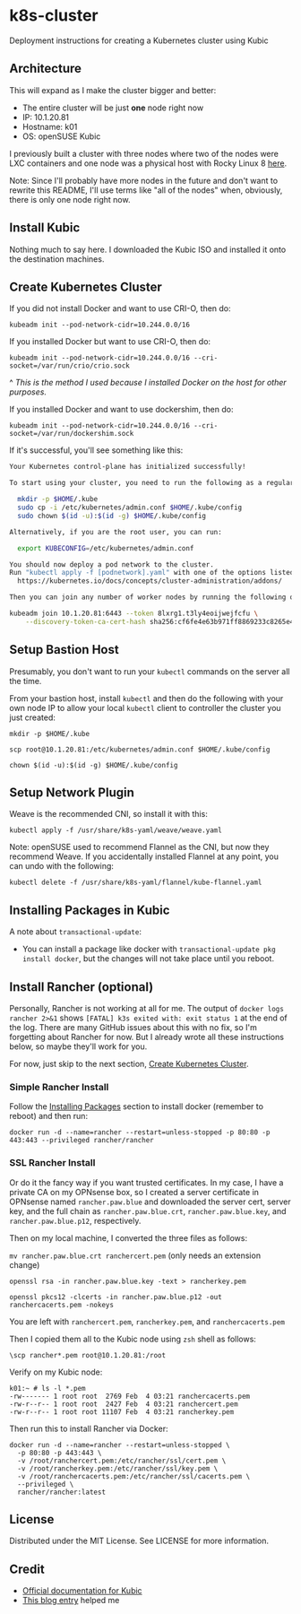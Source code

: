 # k8s-cluster

Deployment instructions for creating a Kubernetes cluster using Kubic

## Architecture

This will expand as I make the cluster bigger and better:

- The entire cluster will be just **one** node right now
- IP: 10.1.20.81
- Hostname: k01
- OS: openSUSE Kubic

I previously built a cluster with three nodes where two of the nodes were LXC containers and one node was a physical host with Rocky Linux 8 [here](https://github.com/willquill/kube-plex).

Note: Since I'll probably have more nodes in the future and don't want to rewrite this README, I'll use terms like "all of the nodes" when, obviously, there is only one node right now.

## Install Kubic

Nothing much to say here. I downloaded the Kubic ISO and installed it onto the destination machines.

## Create Kubernetes Cluster

If you did not install Docker and want to use CRI-O, then do:

`kubeadm init --pod-network-cidr=10.244.0.0/16`

If you installed Docker but want to use CRI-O, then do:

`kubeadm init --pod-network-cidr=10.244.0.0/16 --cri-socket=/var/run/crio/crio.sock`

^ *This is the method I used because I installed Docker on the host for other purposes.*

If you installed Docker and want to use dockershim, then do:

`kubeadm init --pod-network-cidr=10.244.0.0/16 --cri-socket=/var/run/dockershim.sock`

If it's successful, you'll see something like this:

```sh
Your Kubernetes control-plane has initialized successfully!

To start using your cluster, you need to run the following as a regular user:

  mkdir -p $HOME/.kube
  sudo cp -i /etc/kubernetes/admin.conf $HOME/.kube/config
  sudo chown $(id -u):$(id -g) $HOME/.kube/config

Alternatively, if you are the root user, you can run:

  export KUBECONFIG=/etc/kubernetes/admin.conf

You should now deploy a pod network to the cluster.
Run "kubectl apply -f [podnetwork].yaml" with one of the options listed at:
  https://kubernetes.io/docs/concepts/cluster-administration/addons/

Then you can join any number of worker nodes by running the following on each as root:

kubeadm join 10.1.20.81:6443 --token 8lxrg1.t3ly4eoijwejfcfu \
	--discovery-token-ca-cert-hash sha256:cf6fe4e63b971ff8869233c8265e432fb2319eef3c87ec64006c73e21a0962b6
```

## Setup Bastion Host

Presumably, you don't want to run your `kubectl` commands on the server all the time.

From your bastion host, install `kubectl` and then do the following with your own node IP to allow your local `kubectl` client to controller the cluster you just created:

`mkdir -p $HOME/.kube`

`scp root@10.1.20.81:/etc/kubernetes/admin.conf $HOME/.kube/config`

`chown $(id -u):$(id -g) $HOME/.kube/config`

## Setup Network Plugin

Weave is the recommended CNI, so install it with this:

`kubectl apply -f /usr/share/k8s-yaml/weave/weave.yaml`

Note: openSUSE used to recommend Flannel as the CNI, but now they recommend Weave. If you accidentally installed Flannel at any point, you can undo with the following:

`kubectl delete -f /usr/share/k8s-yaml/flannel/kube-flannel.yaml`

## Installing Packages in Kubic

A note about `transactional-update`:

- You can install a package like docker with `transactional-update pkg install docker`, but the changes will not take place until you reboot.

## Install Rancher (optional)

Personally, Rancher is not working at all for me. The output of `docker logs rancher 2>&1` shows `[FATAL] k3s exited with: exit status 1` at the end of the log. There are many GitHub issues about this with no fix, so I'm forgetting about Rancher for now. But I already wrote all these instructions below, so maybe they'll work for you.

For now, just skip to the next section, [Create Kubernetes Cluster](#create-kubernetes-cluster).

### Simple Rancher Install

Follow the [Installing Packages](#installing-packages) section to install docker (remember to reboot) and then run:

`docker run -d --name=rancher --restart=unless-stopped -p 80:80 -p 443:443 --privileged rancher/rancher`

### SSL Rancher Install

Or do it the fancy way if you want trusted certificates. In my case, I have a private CA on my OPNsense box, so I created a server certificate in OPNsense named `rancher.paw.blue` and downloaded the server cert, server key, and the full chain as `rancher.paw.blue.crt`, `rancher.paw.blue.key`, and `rancher.paw.blue.p12`, respectively.

Then on my local machine, I converted the three files as follows:

`mv rancher.paw.blue.crt ranchercert.pem` (only needs an extension change)

`openssl rsa -in rancher.paw.blue.key -text > rancherkey.pem`

`openssl pkcs12 -clcerts -in rancher.paw.blue.p12 -out ranchercacerts.pem -nokeys`

You are left with `ranchercert.pem`, `rancherkey.pem`, and `ranchercacerts.pem`

Then I copied them all to the Kubic node using `zsh` shell as follows:

`\scp rancher*.pem root@10.1.20.81:/root`

Verify on my Kubic node:

```text
k01:~ # ls -l *.pem
-rw------- 1 root root  2769 Feb  4 03:21 ranchercacerts.pem
-rw-r--r-- 1 root root  2427 Feb  4 03:21 ranchercert.pem
-rw-r--r-- 1 root root 11107 Feb  4 03:21 rancherkey.pem
```

Then run this to install Rancher via Docker:

```docker
docker run -d --name=rancher --restart=unless-stopped \
  -p 80:80 -p 443:443 \
  -v /root/ranchercert.pem:/etc/rancher/ssl/cert.pem \
  -v /root/rancherkey.pem:/etc/rancher/ssl/key.pem \
  -v /root/ranchercacerts.pem:/etc/rancher/ssl/cacerts.pem \
  --privileged \
  rancher/rancher:latest
```

## License

Distributed under the MIT License. See LICENSE for more information.

## Credit

- [Official documentation for Kubic](https://en.opensuse.org/Kubic:kubeadm)
- [This blog entry](https://blog.sdmoko.net/create-k8s-cluster-with-kubic.html) helped me
